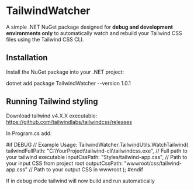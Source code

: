 ﻿# TailwindWatcher

A simple .NET NuGet package designed for **debug and development environments only** to automatically watch and rebuild your Tailwind CSS files using the Tailwind CSS CLI.

## Installation

Install the NuGet package into your .NET project:

dotnet add package TailwindWatcher --version 1.0.1

## Running Tailwind styling

Download tailwind v4.X.X executable: https://github.com/tailwindlabs/tailwindcss/releases

In Program.cs add:

#if DEBUG
// Example Usage:
TailwindWatcher.TailwindUtils.WatchTailwind(
    tailwindFullPath: "C:\\YourProject\\tailwind-cli\\tailwindcss.exe", // Full path to your tailwind executable
    inputCssPath: "Styles/tailwind-app.css", // Path to your input CSS from project root
    outputCssPath: "wwwroot/css/tailwind-app.css" // Path to your output CSS in wwwroot
    );
#endif

If in debug mode tailwind will now build and run automatically
